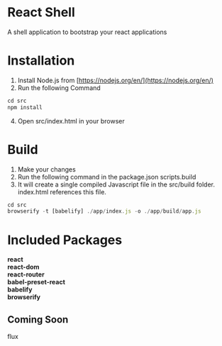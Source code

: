 # React Shell
A shell application to bootstrap your react applications

# Installation
1. Install Node.js from [https://nodejs.org/en/](https://nodejs.org/en/)
2. Run the following Command
```JavaScript
cd src
npm install
```
4. Open src/index.html in your browser

# Build
1. Make your changes
2. Run the following command in the package.json scripts.build
3. It will create a single compiled Javascript file in the src/build folder. index.html references this file.
```JavaScript
cd src
browserify -t [babelify] ./app/index.js -o ./app/build/app.js
```

# Included Packages
**react**  
**react-dom**  
**react-router**  
**babel-preset-react**  
**babelify**  
**browserify**  

## Coming Soon
flux  
